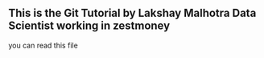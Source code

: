## This is the Git Tutorial by Lakshay Malhotra Data Scientist working in zestmoney

you can read this file

